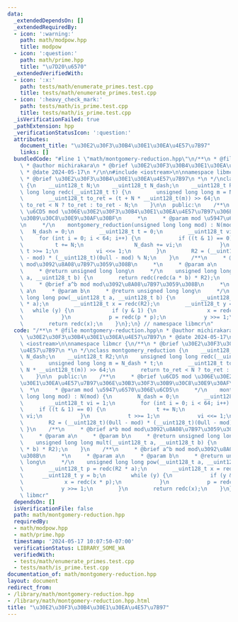 ```yaml
---
data:
  _extendedDependsOn: []
  _extendedRequiredBy:
  - icon: ':warning:'
    path: math/modpow.hpp
    title: modpow
  - icon: ':question:'
    path: math/prime.hpp
    title: "\u7D20\u6570"
  _extendedVerifiedWith:
  - icon: ':x:'
    path: tests/math/enumerate_primes.test.cpp
    title: tests/math/enumerate_primes.test.cpp
  - icon: ':heavy_check_mark:'
    path: tests/math/is_prime.test.cpp
    title: tests/math/is_prime.test.cpp
  _isVerificationFailed: true
  _pathExtension: hpp
  _verificationStatusIcon: ':question:'
  attributes:
    document_title: "\u30E2\u30F3\u30B4\u30E1\u30EA\u4E57\u7B97"
    links: []
  bundledCode: "#line 1 \"math/montgomery-reduction.hpp\"\n/**\n * @file montgomery-reduction.hpp\n\
    \ * @author michirakara\n * @brief \u30E2\u30F3\u30B4\u30E1\u30EA\u4E57\u7B97\n\
    \ * @date 2024-05-17\n */\n\n#include <iostream>\n\nnamespace libmcr {\n/**\n\
    \ * @brief \u30E2\u30F3\u30B4\u30E1\u30EA\u4E57\u7B97\n *\n */\nclass montgomery_reduction\
    \ {\n    __uint128_t N;\n    __uint128_t N_dash;\n    __uint128_t R2;\n\n    unsigned\
    \ long long redc(__uint128_t t) {\n        unsigned long long m = N_dash * t;\n\
    \        __uint128_t to_ret = (t + N * __uint128_t(m)) >> 64;\n        return\
    \ to_ret < N ? to_ret : to_ret - N;\n    }\n\n  public:\n    /**\n     * @brief\
    \ \u6CD5 mod \u306E\u30E2\u30F3\u30B4\u30E1\u30EA\u4E57\u7B97\u306E\u30B3\u30F3\
    \u30B9\u30C8\u30E9\u30AF\u30BF\n     *\n     * @param mod \u5947\u6570\u306E\u6CD5\
    \n     */\n    montgomery_reduction(unsigned long long mod) : N(mod) {\n     \
    \   N_dash = 0;\n        __uint128_t t = 0;\n        __uint128_t vi = 1;\n   \
    \     for (int i = 0; i < 64; i++) {\n            if ((t & 1) == 0) {\n      \
    \          t += N;\n                N_dash += vi;\n            }\n           \
    \ t >>= 1;\n            vi <<= 1;\n        }\n        R2 = (__uint128_t)(0ull\
    \ - mod) * (__uint128_t)(0ull - mod) % N;\n    }\n    /**\n     * @brief a*b mod\
    \ mod\u3092\u8A08\u7B97\u3059\u308B\n     *\n     * @param a\n     * @param b\n\
    \     * @return unsigned long long\n     */\n    unsigned long long mult(__uint128_t\
    \ a, __uint128_t b) {\n        return redc(redc(a * b) * R2);\n    }\n    /**\n\
    \     * @brief a^b mod mod\u3092\u8A08\u7B97\u3059\u308B\n     *\n     * @param\
    \ a\n     * @param b\n     * @return unsigned long long\n     */\n    unsigned\
    \ long long pow(__uint128_t a, __uint128_t b) {\n        __uint128_t p = redc(R2\
    \ * a);\n        __uint128_t x = redc(R2);\n        __uint128_t y = b;\n     \
    \   while (y) {\n            if (y & 1) {\n                x = redc(x * p);\n\
    \            }\n            p = redc(p * p);\n            y >>= 1;\n        }\n\
    \        return redc(x);\n    }\n};\n} // namespace libmcr\n"
  code: "/**\n * @file montgomery-reduction.hpp\n * @author michirakara\n * @brief\
    \ \u30E2\u30F3\u30B4\u30E1\u30EA\u4E57\u7B97\n * @date 2024-05-17\n */\n\n#include\
    \ <iostream>\n\nnamespace libmcr {\n/**\n * @brief \u30E2\u30F3\u30B4\u30E1\u30EA\
    \u4E57\u7B97\n *\n */\nclass montgomery_reduction {\n    __uint128_t N;\n    __uint128_t\
    \ N_dash;\n    __uint128_t R2;\n\n    unsigned long long redc(__uint128_t t) {\n\
    \        unsigned long long m = N_dash * t;\n        __uint128_t to_ret = (t +\
    \ N * __uint128_t(m)) >> 64;\n        return to_ret < N ? to_ret : to_ret - N;\n\
    \    }\n\n  public:\n    /**\n     * @brief \u6CD5 mod \u306E\u30E2\u30F3\u30B4\
    \u30E1\u30EA\u4E57\u7B97\u306E\u30B3\u30F3\u30B9\u30C8\u30E9\u30AF\u30BF\n   \
    \  *\n     * @param mod \u5947\u6570\u306E\u6CD5\n     */\n    montgomery_reduction(unsigned\
    \ long long mod) : N(mod) {\n        N_dash = 0;\n        __uint128_t t = 0;\n\
    \        __uint128_t vi = 1;\n        for (int i = 0; i < 64; i++) {\n       \
    \     if ((t & 1) == 0) {\n                t += N;\n                N_dash +=\
    \ vi;\n            }\n            t >>= 1;\n            vi <<= 1;\n        }\n\
    \        R2 = (__uint128_t)(0ull - mod) * (__uint128_t)(0ull - mod) % N;\n   \
    \ }\n    /**\n     * @brief a*b mod mod\u3092\u8A08\u7B97\u3059\u308B\n     *\n\
    \     * @param a\n     * @param b\n     * @return unsigned long long\n     */\n\
    \    unsigned long long mult(__uint128_t a, __uint128_t b) {\n        return redc(redc(a\
    \ * b) * R2);\n    }\n    /**\n     * @brief a^b mod mod\u3092\u8A08\u7B97\u3059\
    \u308B\n     *\n     * @param a\n     * @param b\n     * @return unsigned long\
    \ long\n     */\n    unsigned long long pow(__uint128_t a, __uint128_t b) {\n\
    \        __uint128_t p = redc(R2 * a);\n        __uint128_t x = redc(R2);\n  \
    \      __uint128_t y = b;\n        while (y) {\n            if (y & 1) {\n   \
    \             x = redc(x * p);\n            }\n            p = redc(p * p);\n\
    \            y >>= 1;\n        }\n        return redc(x);\n    }\n};\n} // namespace\
    \ libmcr"
  dependsOn: []
  isVerificationFile: false
  path: math/montgomery-reduction.hpp
  requiredBy:
  - math/modpow.hpp
  - math/prime.hpp
  timestamp: '2024-05-17 10:07:50-07:00'
  verificationStatus: LIBRARY_SOME_WA
  verifiedWith:
  - tests/math/enumerate_primes.test.cpp
  - tests/math/is_prime.test.cpp
documentation_of: math/montgomery-reduction.hpp
layout: document
redirect_from:
- /library/math/montgomery-reduction.hpp
- /library/math/montgomery-reduction.hpp.html
title: "\u30E2\u30F3\u30B4\u30E1\u30EA\u4E57\u7B97"
---
```

